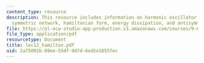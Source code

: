 ```yaml
---
content_type: resource
description: This resource includes information on harmonic oscillator, dissipation,
  symmetric network, hamiltonian form, energy dissipation, and antisymmetric networks.
file: https://ol-ocw-studio-app-production.s3.amazonaws.com/courses/9-641j-introduction-to-neural-networks-spring-2005/2a75092b89ee55df9d7d6ed5e1855fec_lec12_hamilton.pdf
file_type: application/pdf
resourcetype: Document
title: lec12_hamilton.pdf
uid: 2a75092b-89ee-55df-9d7d-6ed5e1855fec
---
```


